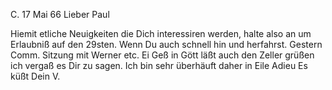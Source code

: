 C. 17 Mai 66
Lieber Paul

Hiemit etliche Neuigkeiten die Dich interessiren werden, halte also an um Erlaubniß auf den 29sten. Wenn Du auch schnell hin und herfahrst. Gestern Comm. Sitzung mit Werner etc. Ei Geß in Gött läßt auch den Zeller grüßen ich vergaß es Dir zu sagen. Ich bin sehr überhäuft daher in Eile Adieu Es küßt
 Dein V.
